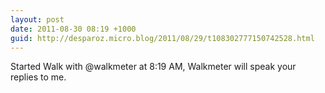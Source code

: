 ```yaml
---
layout: post
date: 2011-08-30 08:19 +1000
guid: http://desparoz.micro.blog/2011/08/29/t108302777150742528.html
---
```

Started Walk with @walkmeter at 8:19 AM, Walkmeter will speak your replies to me.
